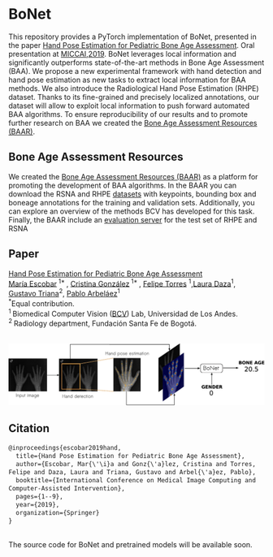 # **BoNet**

This repository provides a PyTorch implementation of BoNet, presented in the paper [Hand Pose Estimation for Pediatric Bone Age Assessment](https://doi.org/10.1007/978-3-030-32226-7_60). Oral presentation at [MICCAI,2019](https://www.miccai2019.org/). BoNet leverages local information and significantly outperforms state-of-the-art methods in Bone Age Assessment (BAA). We propose a new experimental framework with hand detection and hand pose estimation as new tasks to extract local information for BAA methods. We also introduce the Radiological Hand Pose Estimation (RHPE) dataset. Thanks to its fine-grained and precisely localized annotations, our dataset will allow to exploit local information to push forward automated BAA algorithms. To ensure reproducibility of our results and to promote further research on
BAA we created the [Bone Age Assessment Resources (BAAR)](https://malik.uniandes.edu.co/baar). 
<br/>

## Bone Age Assessment Resources
We created the [Bone Age Assessment Resources (BAAR)](https://malik.uniandes.edu.co/BAAR) as a platform for promoting the development of BAA algorithms. In the BAAR you can download the RSNA and RHPE [datasets](https://malik.uniandes.edu.co/baar/dataset) with keypoints, bounding box and boneage annotations for the training and validation sets. Additionally, you can explore an overview of the methods BCV has developed for this task. Finally, the BAAR include an [evaluation server](https://malik.uniandes.edu.co/baar/evaluation) for the test set of RHPE and RSNA
## Paper
[Hand Pose Estimation for Pediatric Bone Age Assessment](https://doi.org/10.1007/978-3-030-32226-7_60) <br/>
[María Escobar](https://mc-escobar11.github.io/)<sup> 1* </sup>, [Cristina González](https://cigonzalez.github.io/)<sup> 1* </sup>, [Felipe Torres](https://ftorres11.github.io/) <sup>1</sup>,[Laura Daza](https://sites.google.com/view/ldaza/en)<sup>1</sup>, [Gustavo Triana](http://radiologiafsfb.org/site/index.php?option=com_content&view=category&id=176&Itemid=332)<sup>2</sup>, [Pablo Arbeláez](https://scholar.google.com.co/citations?user=k0nZO90AAAAJ&hl=en)<sup>1</sup> <br/>
<sup>*</sup>Equal contribution.<br/>
<sup>1 </sup>Biomedical Computer Vision ([BCV](https://biomedicalcomputervision.uniandes.edu.co/)) Lab, Universidad de Los Andes. <br/>
<sup>2 </sup>Radiology department, Fundación Santa Fe de Bogotá. <br/>
<br/>

<p align="center"><img src="Figures/overview.png" /></p>

## Citation
```
@inproceedings{escobar2019hand,
  title={Hand Pose Estimation for Pediatric Bone Age Assessment},
  author={Escobar, Mar{\'\i}a and Gonz{\'a}lez, Cristina and Torres, Felipe and Daza, Laura and Triana, Gustavo and Arbel{\'a}ez, Pablo},
  booktitle={International Conference on Medical Image Computing and Computer-Assisted Intervention},
  pages={1--9},
  year={2019},
  organization={Springer}
}

```
<br/>
The source code for BoNet and pretrained models will be available soon.
<br/>

